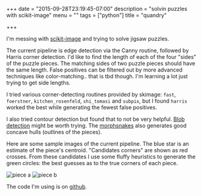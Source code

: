 +++
date = "2015-09-28T23:19:45-07:00"
description = "solvin puzzles with scikit-image"
menu = ""
tags = ["python"]
title = "quandry"

+++

I'm messing with [scikit-image](http://scikit-image.org/docs/dev/)
and trying to solve jigsaw puzzles.

The current pipeline is edge detection via the Canny routine,
followed by Harris corner detection.
I'd like to find the length of each of the four "sides" of the puzzle pieces.
The matching sides of two puzzle pieces should have the same length.
False positives can be filtered out by more advanced techniques like color-matching..
that is tbd though.
I'm learning a lot just trying to get side lengths.

I tried various corner-detecting routines provided by skimage:
`fast`, `foerstner`, `kitchen_rosenfeld`, `shi_tomasi` and `subpix`,
but I found `harris` worked the best while generating the fewest false positives.

I also tried contour detection but found that to not be very helpful.
[Blob detection](http://scikit-image.org/docs/dev/auto_examples/plot_blob.html)
might be worth trying.
The [morphsnakes](https://github.com/pmneila/morphsnakes)
also generates good concave hulls (outlines of the pieces).

Here are some sample images of the current pipeline.
The blue star is an estimate of the piece's centroid.
"Candidates corners" are shown as red crosses.
From these candidates I use some fluffy heuristics to generate the green circles:
the best guesses as to the true corners of each piece.

![piece a](/img/corner-detection-piece-a.png)
![piece b](/img/corner-detection-piece-b.png)

The code I'm using is on [github](https://github.com/yosemitebandit/quandry).
